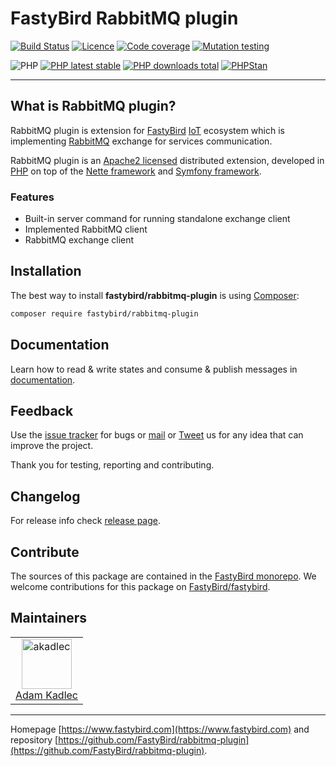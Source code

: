 # FastyBird RabbitMQ plugin

[![Build Status](https://badgen.net/github/checks/FastyBird/rabbitmq-plugin/main?cache=300&style=flat-square)](https://github.com/FastyBird/rabbitmq-plugin/actions)
[![Licence](https://badgen.net/github/license/FastyBird/rabbitmq-plugin?cache=300&style=flat-square)](https://github.com/FastyBird/rabbitmq-plugin/blob/main/LICENSE.md)
[![Code coverage](https://badgen.net/coveralls/c/github/FastyBird/rabbitmq-plugin?cache=300&style=flat-square)](https://coveralls.io/r/FastyBird/rabbitmq-plugin)
[![Mutation testing](https://img.shields.io/endpoint?style=flat-square&url=https%3A%2F%2Fbadge-api.stryker-mutator.io%2Fgithub.com%2FFastyBird%2Frabbitmq-plugin%2Fmain)](https://dashboard.stryker-mutator.io/reports/github.com/FastyBird/rabbitmq-plugin/main)

![PHP](https://badgen.net/packagist/php/FastyBird/rabbitmq-plugin?cache=300&style=flat-square)
[![PHP latest stable](https://badgen.net/packagist/v/FastyBird/rabbitmq-plugin/latest?cache=300&style=flat-square)](https://packagist.org/packages/FastyBird/rabbitmq-plugin)
[![PHP downloads total](https://badgen.net/packagist/dt/FastyBird/rabbitmq-plugin?cache=300&style=flat-square)](https://packagist.org/packages/FastyBird/rabbitmq-plugin)
[![PHPStan](https://img.shields.io/badge/phpstan-enabled-brightgreen.svg?style=flat-square)](https://github.com/phpstan/phpstan)

***

## What is RabbitMQ plugin?

RabbitMQ plugin is extension for [FastyBird](https://www.fastybird.com) [IoT](https://en.wikipedia.org/wiki/Internet_of_things) ecosystem
which is implementing [RabbitMQ](https://rabbitmq.com) exchange for services communication.

RabbitMQ plugin is an [Apache2 licensed](http://www.apache.org/licenses/LICENSE-2.0) distributed extension, developed
in [PHP](https://www.php.net) on top of the [Nette framework](https://nette.org) and [Symfony framework](https://symfony.com).

### Features

- Built-in server command for running standalone exchange client
- Implemented RabbitMQ client
- RabbitMQ exchange client

## Installation

The best way to install **fastybird/rabbitmq-plugin** is using [Composer](http://getcomposer.org/):

```sh
composer require fastybird/rabbitmq-plugin
```

## Documentation

Learn how to read & write states and consume & publish messages
in [documentation](https://github.com/FastyBird/rabbitmq-plugin/blob/main/docs/index.md).

## Feedback

Use the [issue tracker](https://github.com/FastyBird/fastybird/issues) for bugs
or [mail](mailto:code@fastybird.com) or [Tweet](https://twitter.com/fastybird) us for any idea that can improve the
project.

Thank you for testing, reporting and contributing.

## Changelog

For release info check [release page](https://github.com/FastyBird/fastybird/releases).

## Contribute

The sources of this package are contained in the [FastyBird monorepo](https://github.com/FastyBird/fastybird). We welcome contributions for this package on [FastyBird/fastybird](https://github.com/FastyBird/).

## Maintainers

<table>
	<tbody>
		<tr>
			<td align="center">
				<a href="https://github.com/akadlec">
					<img alt="akadlec" width="80" height="80" src="https://avatars3.githubusercontent.com/u/1866672?s=460&amp;v=4" />
				</a>
				<br>
				<a href="https://github.com/akadlec">Adam Kadlec</a>
			</td>
		</tr>
	</tbody>
</table>

***
Homepage [https://www.fastybird.com](https://www.fastybird.com) and
repository [https://github.com/FastyBird/rabbitmq-plugin](https://github.com/FastyBird/rabbitmq-plugin).
